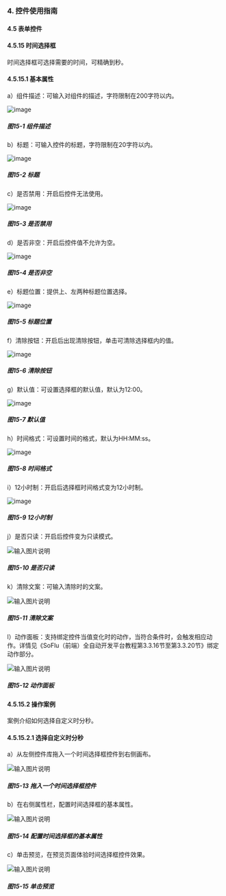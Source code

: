 ### 4. 控件使用指南

#### 4.5 表单控件

#### 4.5.15 时间选择框

时间选择框可选择需要的时间，可精确到秒。

#### 4.5.15.1 基本属性

a）组件描述：可输入对组件的描述，字符限制在200字符以内。

![image](https://user-images.githubusercontent.com/79617492/223356966-5439fb06-e669-413f-b665-b376022476a7.png)

##### 图15-1 组件描述

b）标题：可输入控件的标题，字符限制在20字符以内。

![image](https://user-images.githubusercontent.com/79617492/223356989-2652af26-f2f5-4821-9d8b-8f2ed084f7bf.png)

##### 图15-2 标题

c）是否禁用：开启后控件无法使用。

![image](https://user-images.githubusercontent.com/79617492/223357015-6d68e2ea-36a9-4618-870a-74821b4fe775.png)

##### 图15-3 是否禁用

d）是否非空：开启后控件值不允许为空。

![image](https://user-images.githubusercontent.com/79617492/223357026-a3ce6b6c-d713-4d70-bca2-e8724db6bf1a.png)

##### 图15-4 是否非空

e）标题位置：提供上、左两种标题位置选择。

![image](https://user-images.githubusercontent.com/79617492/223357227-9760eff1-d8e5-42eb-92ab-4ff55a160049.png)

##### 图15-5 标题位置

f）清除按钮：开启后出现清除按钮，单击可清除选择框内的值。

![image](https://user-images.githubusercontent.com/79617492/223357250-c3fd51c1-2c1b-490a-8125-dbc66616053c.png)

##### 图15-6 清除按钮

g）默认值：可设置选择框的默认值，默认为12:00。

![image](https://user-images.githubusercontent.com/79617492/223357277-91168d5f-94a9-47a8-8006-6610f04d7e4a.png)

##### 图15-7 默认值

h）时间格式：可设置时间的格式，默认为HH:MM:ss。

![image](https://user-images.githubusercontent.com/79617492/223357296-74e9f4e3-8b01-4392-94b5-3c77f8332808.png)

##### 图15-8 时间格式

i）12小时制：开启后选择框时间格式变为12小时制。

![image](https://user-images.githubusercontent.com/79617492/223357323-aa6db308-4d42-4380-9e70-75f880436f0e.png)

##### 图15-9 12小时制

j）是否只读：开启后控件变为只读模式。

![输入图片说明](../../../../images/%20SoFlu%EF%BC%88%E5%89%8D%E7%AB%AF%EF%BC%89%E5%85%A8%E8%87%AA%E5%8A%A8%E5%BC%80%E5%8F%91%E5%B9%B3%E5%8F%B0%E6%95%99%E7%A8%8B/1.%20%E6%9C%80%E6%96%B0%E7%89%88%E6%9C%AC%20-%20%E6%9B%B4%E6%96%B0%E6%97%A5%E6%9C%9F%20-%202023.01.10/4.%20%E6%8E%A7%E4%BB%B6%E4%BD%BF%E7%94%A8%E6%8C%87%E5%8D%97/5.%20%E8%A1%A8%E5%8D%95%E6%8E%A7%E4%BB%B6/15-10.png)

##### 图15-10 是否只读

k）清除文案：可输入清除时的文案。

![输入图片说明](../../../../images/%20SoFlu%EF%BC%88%E5%89%8D%E7%AB%AF%EF%BC%89%E5%85%A8%E8%87%AA%E5%8A%A8%E5%BC%80%E5%8F%91%E5%B9%B3%E5%8F%B0%E6%95%99%E7%A8%8B/1.%20%E6%9C%80%E6%96%B0%E7%89%88%E6%9C%AC%20-%20%E6%9B%B4%E6%96%B0%E6%97%A5%E6%9C%9F%20-%202023.01.10/4.%20%E6%8E%A7%E4%BB%B6%E4%BD%BF%E7%94%A8%E6%8C%87%E5%8D%97/5.%20%E8%A1%A8%E5%8D%95%E6%8E%A7%E4%BB%B6/15-11.png)

##### 图15-11 清除文案

l）动作面板：支持绑定控件当值变化时的动作，当符合条件时，会触发相应动作。详情见《SoFlu（前端）全自动开发平台教程第3.3.16节至第3.3.20节》绑定动作部分。

![输入图片说明](../../../../images/%20SoFlu%EF%BC%88%E5%89%8D%E7%AB%AF%EF%BC%89%E5%85%A8%E8%87%AA%E5%8A%A8%E5%BC%80%E5%8F%91%E5%B9%B3%E5%8F%B0%E6%95%99%E7%A8%8B/1.%20%E6%9C%80%E6%96%B0%E7%89%88%E6%9C%AC%20-%20%E6%9B%B4%E6%96%B0%E6%97%A5%E6%9C%9F%20-%202023.01.10/4.%20%E6%8E%A7%E4%BB%B6%E4%BD%BF%E7%94%A8%E6%8C%87%E5%8D%97/5.%20%E8%A1%A8%E5%8D%95%E6%8E%A7%E4%BB%B6/15-12.png)

##### 图15-12 动作面板

#### 4.5.15.2 操作案例

案例介绍如何选择自定义时分秒。

#### 4.5.15.2.1 选择自定义时分秒

a）从左侧控件库拖入一个时间选择框控件到右侧画布。

![输入图片说明](../../../../images/%20SoFlu%EF%BC%88%E5%89%8D%E7%AB%AF%EF%BC%89%E5%85%A8%E8%87%AA%E5%8A%A8%E5%BC%80%E5%8F%91%E5%B9%B3%E5%8F%B0%E6%95%99%E7%A8%8B/1.%20%E6%9C%80%E6%96%B0%E7%89%88%E6%9C%AC%20-%20%E6%9B%B4%E6%96%B0%E6%97%A5%E6%9C%9F%20-%202023.01.10/4.%20%E6%8E%A7%E4%BB%B6%E4%BD%BF%E7%94%A8%E6%8C%87%E5%8D%97/5.%20%E8%A1%A8%E5%8D%95%E6%8E%A7%E4%BB%B6/15-13.png)

##### 图15-13 拖入一个时间选择框控件

b）在右侧属性栏，配置时间选择框的基本属性。

![输入图片说明](../../../../images/%20SoFlu%EF%BC%88%E5%89%8D%E7%AB%AF%EF%BC%89%E5%85%A8%E8%87%AA%E5%8A%A8%E5%BC%80%E5%8F%91%E5%B9%B3%E5%8F%B0%E6%95%99%E7%A8%8B/1.%20%E6%9C%80%E6%96%B0%E7%89%88%E6%9C%AC%20-%20%E6%9B%B4%E6%96%B0%E6%97%A5%E6%9C%9F%20-%202023.01.10/4.%20%E6%8E%A7%E4%BB%B6%E4%BD%BF%E7%94%A8%E6%8C%87%E5%8D%97/5.%20%E8%A1%A8%E5%8D%95%E6%8E%A7%E4%BB%B6/15-14.png)

##### 图15-14 配置时间选择框的基本属性

c）单击预览，在预览页面体验时间选择框控件效果。

![输入图片说明](../../../../images/%20SoFlu%EF%BC%88%E5%89%8D%E7%AB%AF%EF%BC%89%E5%85%A8%E8%87%AA%E5%8A%A8%E5%BC%80%E5%8F%91%E5%B9%B3%E5%8F%B0%E6%95%99%E7%A8%8B/1.%20%E6%9C%80%E6%96%B0%E7%89%88%E6%9C%AC%20-%20%E6%9B%B4%E6%96%B0%E6%97%A5%E6%9C%9F%20-%202023.01.10/4.%20%E6%8E%A7%E4%BB%B6%E4%BD%BF%E7%94%A8%E6%8C%87%E5%8D%97/5.%20%E8%A1%A8%E5%8D%95%E6%8E%A7%E4%BB%B6/15-15.png)

##### 图15-15 单击预览
